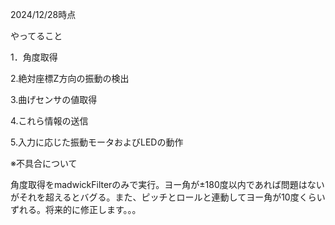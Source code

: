 2024/12/28時点

やってること

1．角度取得

2.絶対座標Z方向の振動の検出

3.曲げセンサの値取得

4.これら情報の送信

5.入力に応じた振動モータおよびLEDの動作

※不具合について

角度取得をmadwickFilterのみで実行。ヨー角が±180度以内であれば問題はないがそれを超えるとバグる。また、ピッチとロールと連動してヨー角が10度くらいずれる。将来的に修正します。。。
